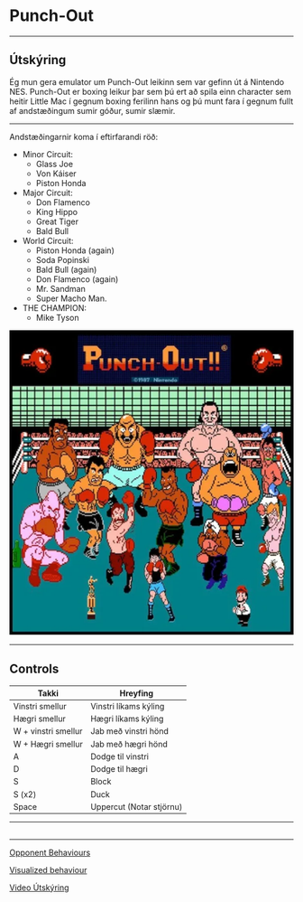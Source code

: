 # Punch-Out
---

## Útskýring

Ég mun gera emulator um Punch-Out leikinn sem var gefinn út á Nintendo NES. Punch-Out er boxing leikur þar sem þú ert að spila einn character sem heitir Little Mac 
í gegnum boxing ferilinn hans og þú munt fara í gegnum fullt af andstæðingum sumir góður, sumir slæmir. 

---

Andstæðingarnir koma í eftirfarandi röð:
 - Minor Circuit: 
    - Glass Joe
    - Von Káiser
    - Piston Honda
 - Major Circuit: 
    - Don Flamenco
    - King Hippo
    - Great Tiger
    - Bald Bull
- World Circuit: 
    - Piston Honda (again)
    - Soda Popinski
    - Bald Bull (again)
    - Don Flamenco (again)
    - Mr. Sandman
    - Super Macho Man. 
 - THE CHAMPION: 
    - Mike Tyson

![Allir andstæðingar](PO-allCharacters.webp)

---

## Controls

| Takki | Hreyfing |
| ----------- | ----------- |
| Vinstri smellur | Vinstri líkams kýling |
| Hægri smellur | Hægri líkams kýling |
| W + vinstri smellur | Jab með vinstri hönd |
| W + Hægri smellur | Jab með hægri hönd |
| A | Dodge til vinstri |
| D | Dodge til hægri |
| S | Block |
| S (x2) | Duck |
| Space | Uppercut (Notar stjörnu) |

---

## 

---

[Opponent Behaviours](https://www.neoseeker.com/punch-out/faqs/2911548-mike-tysons-opponent.html)

[Visualized behaviour](https://tomorrowcorporation.com/posts/retro-game-internals-punch-out-behavior-script)

[Video Útskýring](https://www.youtube.com/watch?v=tlKW723EOMA)

